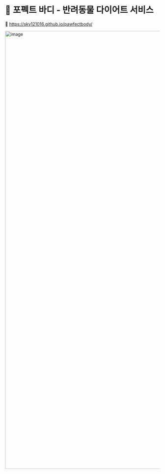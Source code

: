 # 🐾 포펙트 바디 - 반려동물 다이어트 서비스
🔗
https://sky121016.github.io/pawfectbody/

<img width="1425" alt="image" src="https://github.com/sky121016/Pawfect/assets/102947171/90478899-d484-40ea-a5ad-fd685f282572">
